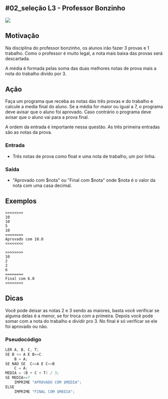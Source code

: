 ## #02_seleção L3 - Professor Bonzinho


![](__capa.jpg)

## Motivação

Na disciplina do professor bonzinho, os alunos irão fazer 3 provas e 1 trabalho. Como o professor é muito legal, a nota mais baixa das provas será descartada.

A média é formada pelas soma das duas melhores notas de prova mais a nota do trabalho divido por 3.  

## Ação

Faça um programa que receba as notas das três provas e do trabalho e calcule a media final do aluno. Se a média for maior ou igual a 7, o programa deve avisar que o aluno foi aprovado. Caso contrário o programa deve avisar que o aluno vai para a prova final.

A ordem da entrada é importante nessa questão. As três primeira entradas são as notas da prova.  

### Entrada

*   Três notas de prova como float e uma nota de trabalho, um por linha.

### Saída

*   "Aprovado com $nota" ou "Final com $nota" onde $nota é o valor da nota com uma casa decimal.  

## Exemplos

```
>>>>>>>>
10
10
5
10
========
Aprovado com 10.0
<<<<<<<<

>>>>>>>>
10
2
2
6
========
Final com 6.0
<<<<<<<<
```

## Dicas

Você pode deixar as notas 2 e 3 sendo as maiores, basta você verificar se alguma delas é a menor, se for troca com a primeira. Depois você pode somar com a nota do trabalho e dividir pro 3. No final é só verificar se ele foi aprovado ou não.

### Pseudocódigo

```c
LER A, B, C, T;
SE B <= A E B<=C
	B = A;
SE NAO SE  C<=A E C<=B
	C = A;
MEDIA = (B + C + T) / 3;
SE MEDIA>=7
	IMPRIME "APROVADO COM $MEDIA";
ELSE 
	IMPRIME "FINAL COM $MEDIA";
```


